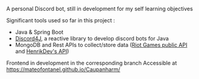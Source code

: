 A personal Discord bot, still in development for my self learning objectives

Significant tools used so far in this project :
- Java & Spring Boot
- [Discord4J](https://github.com/Discord4J/Discord4J), a reactive library to develop discord bots for Java
- MongoDB and Rest APIs to collect/store data ([Riot Games public API](https://developer.riotgames.com/) and [HenrikDev's API](https://app.swaggerhub.com/apis-docs/Henrik-3/HenrikDev-API/3.0.0#/))

Frontend in development in the corresponding branch
Accessible at https://mateofontanel.github.io/Caupanharm/